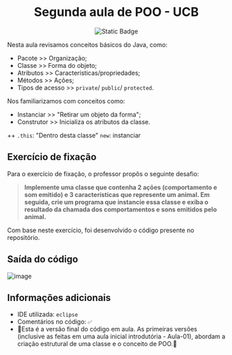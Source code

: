 <h1 align="center"> Segunda aula de POO - UCB </h1>
<p align="center">
<img alt="Static Badge" src="https://img.shields.io/badge/Aula%20finalizada%20com%20sucesso!-%2392E63E?style=for-the-badge">
</p>

Nesta aula revisamos conceitos básicos do Java, como:
- Pacote >> Organização;
- Classe >> Forma do objeto;
- Atributos >> Características/propriedades;
- Métodos >> Ações;
- Tipos de acesso >> `private`/ `public`/ `protected`.

Nos familiarizamos com conceitos como:
- Instanciar >> "Retirar um objeto da forma";
- Construtor >> Inicializa os atributos da classe.
  
++
  `.this`: "Dentro desta classe"
  `new`: instanciar 

## Exercício de fixação

Para o exercício de fixação, o professor propôs o seguinte desafio:

>**Implemente uma classe que contenha 2 ações (comportamento e som emitido) e 3 características que represente um animal. 
Em seguida, crie um programa que instancie essa classe e exiba o resultado da chamada dos comportamentos e sons emitidos pelo animal.**

Com base neste exercício, foi desenvolvido o código presente no repositório.

## Saída do código
![image](https://github.com/user-attachments/assets/4f09a76d-3abb-4bef-b1fe-06196a20c72c)


## Informações adicionais
- IDE utilizada: `eclipse`
- Comentários no código: `✅`
- 🔴Esta é a versão final do código em aula. As primeiras versões (inclusive as feitas em uma aula inicial introdutória - Aula-01), abordam a criação estrutural de uma classe e o conceito de POO.🔴
